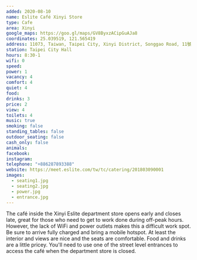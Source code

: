 ```yaml
---
added: 2020-08-10
name: Eslite Café Xinyi Store
type: Cafe
area: Xinyi
google_maps: https://goo.gl/maps/GV8ByxzACipGuAJa8
coordinates: 25.039519, 121.565419
address: 11073, Taiwan, Taipei City, Xinyi District, Songgao Road, 11號3F
station: Taipei City Hall
hours: 8:30-1
wifi: 0
speed: 
power: 1
vacancy: 4
comfort: 4
quiet: 4
food: 
drinks: 3
price: 2
view: 4
toilets: 4
music: true
smoking: false
standing_tables: false
outdoor_seating: false
cash_only: false
animals: 
facebook: 
instagram: 
telephone: "+886287893388"
website: https://meet.eslite.com/tw/tc/catering/201803090001
images:
  - seating1.jpg
  - seating2.jpg
  - power.jpg
  - entrance.jpg
---
```


The café inside the Xinyi Eslite department store opens early and closes late, great for those who need to get to work done during off-peak hours. However, the lack of WiFi and power outlets makes this a difficult work spot. Be sure to arrive fully charged and bring a mobile hotspot. At least the interior and views are nice and the seats are comfortable. Food and drinks are a little pricey. You'll need to use one of the street level entrances to access the café when the department store is closed.
